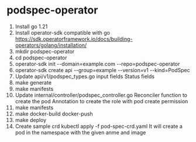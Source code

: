 # podspec-operator
1. Install go 1.21
2. Install operator-sdk compatible with go
    https://sdk.operatorframework.io/docs/building-operators/golang/installation/
3. mkdir podspec-operator
4. cd podspec-operator
5. operator-sdk init --domain=example.com --repo=podspec-operator
6. operator-sdk create api --group=example --version=v1 --kind=PodSpec
7. Update api/v1/podspec_types.go
    input fields
    Status fields
8. make generate
9. make manifests
10. Update internal/controller/podspec_controller.go
    Reconciler function to create the pod
    Annotation to create the role with pod create permission
11. make manifests
12. make docker-build docker-push
13. make deploy
14. Create sample crd
    kubectl apply -f pod-spec-crd.yaml
It will create a pod in the namespace with the given anme and image


